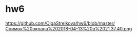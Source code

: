 # hw6

https://github.com/OlgaStrelkova/hw6/blob/master/Снимок%20экрана%202018-04-13%20в%2021.37.40.png

